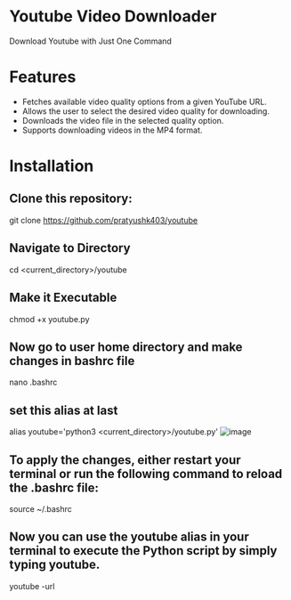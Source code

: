 # Youtube Video Downloader 
Download Youtube with Just One Command

# Features

- Fetches available video quality options from a given YouTube URL.
- Allows the user to select the desired video quality for downloading.
- Downloads the video file in the selected quality option.
- Supports downloading videos in the MP4 format.


# Installation
## Clone this repository:
git clone https://github.com/pratyushk403/youtube
## Navigate to Directory 
cd <current_directory>/youtube
## Make it Executable
chmod +x youtube.py
## Now go to user home directory and make changes in bashrc file
nano .bashrc
## set this alias at last 
alias youtube='python3 <current_directory>/youtube.py'
![image](https://github.com/pratyushk403/youtube/assets/46959127/0818511a-7961-4851-9b08-a71c760425b9)


## To apply the changes, either restart your terminal or run the following command to reload the .bashrc file:
source ~/.bashrc
## Now you can use the youtube alias in your terminal to execute the Python script by simply typing youtube. 
youtube -url <url>
